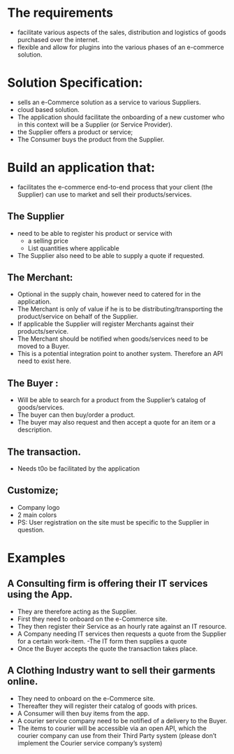 
# The requirements
- facilitate various aspects of the sales, distribution and logistics of goods purchased over the internet.
- flexible and allow for plugins into the various phases of an e-commerce solution.

# Solution Specification:
- sells an e-Commerce solution as a service to various Suppliers.
- cloud based solution. 
- The application should facilitate the onboarding of a new customer who in this context will be a Supplier (or Service Provider).
- the Supplier offers a product or service; 
- The Consumer buys the product from the Supplier.

# Build an application that:
- facilitates the e-commerce end-to-end process that your client (the Supplier) can use to market and sell their products/services.

## The Supplier 
- need to be able to register his product or service with
    - a selling price 
    - List quantities where applicable 
- The Supplier also need to be able to supply a quote if requested.

## The Merchant:
- Optional in the supply chain, however need to catered for in the application. 
- The Merchant is only of value if he is to be distributing/transporting the product/service on behalf of the Supplier. 
- If applicable the Supplier will register Merchants against their products/service. 
- The Merchant should be notified when goods/services need to be moved to a Buyer. 
- This is a potential integration point to another system. Therefore an API need to exist here.
 
## The Buyer :
- Will be able to search for a product from the Supplier’s catalog of goods/services. 
- The buyer can then buy/order a product. 
- The buyer may also request and then accept a quote for an item or a description.
 
## The transaction.
- Needs t0o be facilitated by the application
 
## Customize;
- Company logo
- 2 main colors
- PS: User registration on the site must be specific to the Supplier in question.
  
# Examples

## A Consulting firm is offering their IT services using the App. 
- They are therefore acting as the Supplier. 
- First they need to onboard on the e-Commerce site. 
- They then register their Service as an hourly rate against an IT resource. 
- A Company needing IT services then requests a quote from the Supplier for a certain work-item. 
-The IT form then supplies a quote 
- Once the Buyer accepts the quote the transaction takes place.
 
## A Clothing Industry want to sell their garments online. 
- They need to onboard on the e-Commerce site. 
- Thereafter they will register their catalog of goods with prices.
- A Consumer will then buy items from the app. 
- A courier service company need to be notified of a delivery to the Buyer. 
- The items to courier will be accessible via an open API, which the courier company can use from their Third Party system (please don’t implement the Courier service company’s system)
